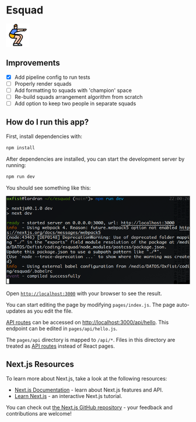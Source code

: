 # Esquad

![Icon of person performing a squat](./public/squat.png)

## Improvements

- [x] Add pipeline config to run tests
- [ ] Properly render squads
- [ ] Add formatting to squads with 'champion' space
- [ ] Re-build squads arrangement algorithm from scratch
- [ ] Add option to keep two people in separate squads

## How do I run this app?

First, install dependencies with:

```bash
npm install
```

After dependencies are installed, you can start the development server by running:

```bash
npm run dev
```

You should see something like this:

![Screenshot of `next dev` command](./docs/images/next-dev.png)

Open [`http://localhost:3000`](http://localhost:3000) with your browser to see the result.

You can start editing the page by modifying `pages/index.js`. The page auto-updates as you edit the file.

[API routes](https://nextjs.org/docs/api-routes/introduction) can be accessed on [http://localhost:3000/api/hello](http://localhost:3000/api/hello). This endpoint can be edited in `pages/api/hello.js`.

The `pages/api` directory is mapped to `/api/*`. Files in this directory are treated as [API routes](https://nextjs.org/docs/api-routes/introduction) instead of React pages.

## Next.js Resources

To learn more about Next.js, take a look at the following resources:

- [Next.js Documentation](https://nextjs.org/docs) - learn about Next.js features and API.
- [Learn Next.js](https://nextjs.org/learn) - an interactive Next.js tutorial.

You can check out [the Next.js GitHub repository](https://github.com/vercel/next.js/) - your feedback and contributions are welcome!
